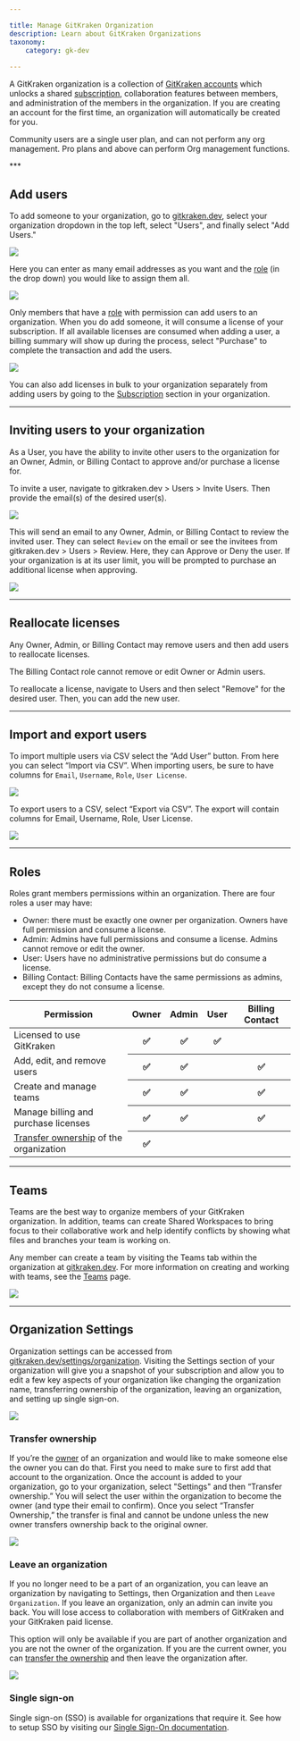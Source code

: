 ```yaml
---

title: Manage GitKraken Organization
description: Learn about GitKraken Organizations
taxonomy:
    category: gk-dev
    
---
```


A GitKraken organization is a collection of [GitKraken accounts](/gk-dev/gk-dev-account/) which unlocks a shared [subscription](/gk-dev/gk-dev-subscription/), collaboration features between members, and administration of the members in the organization. If you are creating an account for the first time, an organization will automatically be created for you.
<div class='callout callout--warning'>
    <p>Community users are a single user plan, and can not perform any org management. Pro plans and above can perform Org management functions.</p>
</div>
***

## Add users

To add someone to your organization, go to [gitkraken.dev](https://gitkraken.dev/?source=help_center&product=gitkraken_dot_dev), select your organization dropdown in the top left, select "Users", and finally select "Add Users." 

<img src="/wp-content/uploads/gk-dev-add-user.png" srcset="/wp-content/uploads/gk-dev-add-user@2x.png" class="img-responsive center img-bordered">

Here you can enter as many email addresses as you want and the [role](/gk-dev/gk-dev-organization/#roles) (in the drop down) you would like to assign them all. 

<img src="/wp-content/uploads/gk-dev-add-user-modal.png" class="img-responsive center img-bordered">

Only members that have a [role](/gk-dev/gk-dev-organization/#roles) with permission can add users to an organization. When you do add someone, it will consume a license of your subscription. If all available licenses are consumed when adding a user, a billing summary will show up during the process, select "Purchase" to complete the transaction and add the users.

<img src="/wp-content/uploads/gk-dev-add-user-modal-2.png" class="img-responsive center img-bordered">

You can also add licenses in bulk to your organization separately from adding users by going to the [Subscription](/gk-dev/gk-dev-subscription/) section in your organization.

***

## Inviting users to your organization

As a User, you have the ability to invite other users to the organization for an Owner, Admin, or Billing Contact to approve and/or purchase a license for. 

To invite a user, navigate to gitkraken.dev > Users > Invite Users. Then provide the email(s) of the desired user(s). 

<img src='/wp-content/uploads/gkdev-invite-user-as-user.png' srcset='/wp-content/uploads/gkdev-invite-user-as-user@2x.png' class='img-bordered img-responsive center'>

This will send an email to any Owner, Admin, or Billing Contact to review the invited user. They can select `Review` on the email or see the invitees from gitkraken.dev > Users > Review. Here, they can Approve or Deny the user. If your organization is at its user limit, you will be prompted to purchase an additional license when approving.

<img src='/wp-content/uploads/gkdev-review-user-invite.png' srcset='/wp-content/uploads/gkdev-review-user-invite@2x.png' class='img-bordered img-responsive center'>

***

## Reallocate licenses

Any Owner, Admin, or Billing Contact may remove users and then add users to reallocate licenses.

The Billing Contact role cannot remove or edit Owner or Admin users.

To reallocate a license, navigate to Users and then select "Remove" for the desired user. Then, you can add the new user. 

***

## Import and export users

To import multiple users via CSV select the “Add User” button. From here you can select “Import via CSV”. When importing users, be sure to have columns for `Email`, `Username`, `Role`, `User License`.

<img src="/wp-content/uploads/gk-dev-import-users.png" class="img-responsive center img-bordered">

To export users to a CSV, select “Export via CSV”. The export will contain columns for Email, Username, Role, User License.

<img src="/wp-content/uploads/gk-dev-export-users.png" class="img-responsive center img-bordered">

***

## Roles

Roles grant members permissions within an organization. There are four roles a user may have:
+ Owner: there must be exactly one owner per organization. Owners have full permission and consume a license.
+ Admin: Admins have full permissions and consume a license. Admins cannot remove or edit the owner.
+ User: Users have no administrative permissions but do consume a license.
+ Billing Contact: Billing Contacts have the same permissions as admins, except they do not consume a license.

<table class='table table--bordered table--shortcuts'>
    <thead>
        <tr>
            <th>Permission</th>
            <th>Owner</th>
            <th>Admin</th>
            <th>User</th>
            <th>Billing Contact</th>
        </tr>
    </thead>
    <tbody>
        <tr>
            <td>Licensed to use GitKraken</td>
            <th>✅</th>
            <th>✅</th>
            <th>✅</th>
            <th></th>
        </tr>
        <tr>
            <td>Add, edit, and remove users</td>
            <th>✅</th>
            <th>✅</th>
            <th></th>
            <th>✅</th>
        </tr>
        <tr>
            <td>Create and manage teams</td>
            <th>✅</th>
            <th>✅</th>
            <th></th>
            <th>✅</th>
        </tr>
        <tr>
            <td>Manage billing and purchase licenses</td>
            <th>✅</th>
            <th>✅</th>
            <th></th>
            <th>✅</th>
        </tr>
        <tr>
            <td><a href="/gk-dev/gk-dev-organization/#transfer-ownership">Transfer ownership</a> of the organization</td>
            <th>✅</th>
            <th></th>
            <th></th>
            <th></th>
        </tr>
    </tbody>
</table>

***

## Teams

Teams are the best way to organize members of your GitKraken organization. In addition, teams can create Shared Workspaces to bring focus to their collaborative work and help identify conflicts by showing what files and branches your team is working on.

Any member can create a team by visiting the Teams tab within the organization at [gitkraken.dev](https://gitkraken.dev?source=help_center&product=gitkraken_dot_dev). For more information on creating and working with teams, see the [Teams](/gitkraken-desktop/teams/) page.

<img src='/wp-content/uploads/gk-dev-teams.png' srcset='/wp-content/uploads/gk-dev-teams@2x.png' class='img-bordered img-responsive center'>

***

## Organization Settings

Organization settings can be accessed from [gitkraken.dev/settings/organization](https://gitkraken.dev/settings/organization?source=help_center&product=gitkraken_dot_dev). Visiting the Settings section of your organization will give you a snapshot of your subscription and allow you to edit a few key aspects of your organization like changing the organization name, transferring ownership of the organization, leaving an organization, and setting up single sign-on.

<img src="/wp-content/uploads/gk-dev-organization-settings.png" srcset='/wp-content/uploads/gk-dev-organization-settings@2x.png' class="img-responsive center img-bordered">

### Transfer ownership

If you’re the [owner](/gk-dev/gk-dev-organization/#roles) of an organization and would like to make someone else the owner you can do that. First you need to make sure to first add that account to the organization. Once the account is added to your organization, go to your organization, select "Settings" and then “Transfer ownership.” You will select the user within the organization to become the owner (and type their email to confirm). Once you select “Transfer Ownership,” the transfer is final and cannot be undone unless the new owner transfers ownership back to the original owner.

<img src="/wp-content/uploads/gk-dev-transfer-owner.gif" class="img-responsive center img-bordered">

### Leave an organization

If you no longer need to be a part of an organization, you can leave an organization by navigating to Settings, then Organization and then `Leave Organization`. If you leave an organization, only an admin can invite you back. You will lose access to collaboration with members of GitKraken and your GitKraken paid license. 

This option will only be available if you are part of another organization and you are not the owner of the organization. If you are the current owner, you can [transfer the ownership](/gk-dev/gk-dev-organization/#transfer-ownership) and then leave the organization after.

<img src='/wp-content/uploads/gk-dev-leave-organization.png' srcset='/wp-content/uploads/gk-dev-leave-organization@2x.png' class='img-bordered img-responsive center'>

### Single sign-on

Single sign-on (SSO) is available for organizations that require it. See how to setup SSO by visiting our [Single Sign-On documentation](/gk-dev/gk-dev-single-sign-on/).

